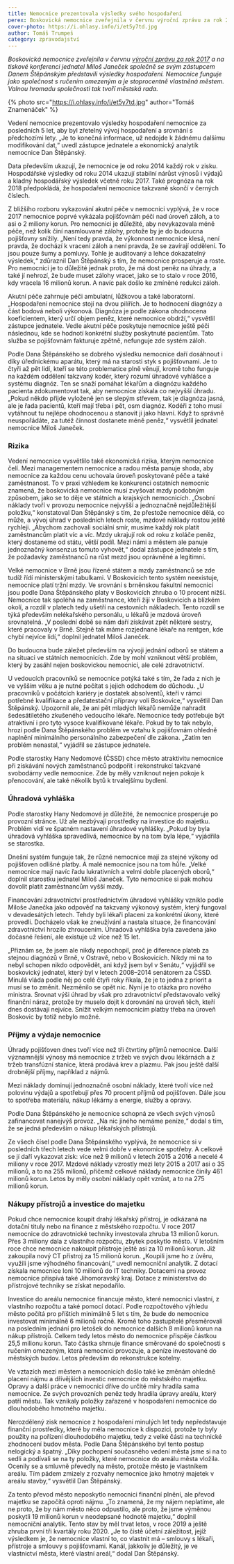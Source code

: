 ```yaml
---
title: Nemocnice prezentovala výsledky svého hospodaření
perex: Boskovická nemocnice zveřejnila v červnu výroční zprávu za rok 2017 a na tiskové konferenci jednatel Miloš Janeček společně se svým zástupcem Danem Štěpánským představili výsledky hospodaření.
cover-photo: https://i.ohlasy.info/i/et5y7td.jpg
author: Tomáš Trumpeš
category: zpravodajství
---
```


*Boskovická nemocnice zveřejnila v červnu [výroční zprávu za rok 2017](https://www.nembce.cz/assets/files/Vyrocni_zpravy/vyrocni_zprava_2017.pdf) a na tiskové konferenci jednatel Miloš Janeček společně se svým zástupcem Danem Štěpánským představili výsledky hospodaření. Nemocnice funguje jako společnost s ručením omezeným a je stoprocentně vlastněná městem. Valnou hromadu společnosti tak tvoří městská rada.*

{% photo src="https://i.ohlasy.info/i/et5y7td.jpg" author="Tomáš Znamenáček" %}

Vedení nemocnice prezentovalo výsledky hospodaření nemocnice za posledních 5 let, aby byl zřetelný vývoj hospodaření a srovnání s předchozími lety. „Je to konečná informace, už nedojde k žádnému dalšímu modifikování dat,“ uvedl zástupce jednatele a ekonomický analytik nemocnice Dan Štěpánský.

Data především ukazují, že nemocnice je od roku 2014 každý rok v zisku. Hospodářské výsledky od roku 2014 ukazují stabilní nárůst výnosů i výdajů a kladný hospodářský výsledek včetně roku 2017. Také prognóza na rok 2018 předpokládá, že hospodaření nemocnice takzvaně skončí v černých číslech.

Z bližšího rozboru vykazování akutní péče v nemocnici vyplývá, že v roce 2017 nemocnice poprvé vykázala pojišťovnám péči nad úroveň záloh, a to asi o 2 miliony korun. Pro nemocnici je důležité, aby nevykazovala méně péče, než kolik činí nasmlouvané zálohy, protože by je do budoucna pojišťovny snížily. „Není tedy pravda, že výkonnost nemocnice klesá, není pravda, že dochází k vracení záloh a není pravda, že se zavírají oddělení. To jsou pouze šumy a pomluvy. Tohle je auditovaný a lehce dokazatelný výsledek,“ zdůraznil Dan Štěpánský s tím, že nemocnice prosperuje a roste. Pro nemocnici je to důležité jednak proto, že má dost peněz na úhrady, a také jí nehrozí, že bude muset zálohy vracet, jako se to stalo v roce 2016, kdy vracela 16 milionů korun. A navíc pak došlo ke zmíněné redukci záloh.

Akutní péče zahrnuje péči ambulatní, lůžkovou a také laboratorní. „Hospodaření nemocnice stojí na dvou pilířích. Je to hodnocení diagnózy a část bodová neboli výkonová. Diagnóza je podle zákona ohodnocena koeficientem, který určí objem peněz, které nemocnice obdrží,“ vysvětlil zástupce jednatele. Vedle akutní péče poskytuje nemocnice ještě péči následnou, kde se hodnotí konkrétní služby poskytnuté pacientům. Tato služba se pojišťovnám fakturuje zpětně, nefunguje zde systém záloh.

Podle Dana Štěpánského se dobrého výsledku nemocnice daří dosáhnout i díky úřednickému aparátu, který má na starosti styk s pojišťovnami. Je to čtyři až pět lidí, kteří se této problematice plně věnují, kromě toho funguje na každém oddělení takzvaný kodér, který rozumí úhradové vyhlášce a systému diagnóz. Ten se snaží pomáhat lékařům a diagnózu každého pacienta zdokumentovat tak, aby nemocnice získala co nejvyšší úhradu. „Pokud někdo přijde vyloženě jen se slepým střevem, tak je diagnóza jasná, ale je řada pacientů, kteří mají třeba i pět, osm diagnóz. Kodéři z toho musí vytáhnout tu nejlépe ohodnocenou a stanovit ji jako hlavní. Když to správně neuspořádáte, za tutéž činnost dostanete méně peněz,“ vysvětlil jednatel nemocnice Miloš Janeček.

### Rizika

Vedení nemocnice vysvětlilo také ekonomická rizika, kterým nemocnice čelí. Mezi managementem nemocnice a radou města panuje shoda, aby nemocnice za každou cenu uchovala úroveň poskytované péče a také zaměstnanost. To v praxi vzhledem ke konkurenci ostatních nemocnic znamená, že boskovická nemocnice musí zvyšovat mzdy podobným způsobem, jako se to děje ve státních a krajských nemocnicích. „Osobní náklady tvoří v provozu nemocnice nejvyšší a jednoznačně nejdůležitější položku,“ konstatoval Dan Štěpánský s tím, že přestože nemocnice dělá, co může, a vývoj úhrad v posledních letech roste, mzdové náklady rostou ještě rychleji. „Abychom zachovali sociální smír, musíme každý rok platit zaměstnancům platit víc a víc. Mzdy ukrajují rok od roku z koláče peněz, který dostaneme od státu, větší podíl. Mezi námi a městem ale panuje jednoznačný konsenzus tomuto vyhovět,“ dodal zástupce jednatele s tím, že požadavky zaměstnanců na růst mezd jsou oprávněné a legitimní.

Velké nemocnice v Brně jsou řízené státem a mzdy zaměstnanců se zde tudíž řídí ministerskými tabulkami. V Boskovicích tento systém neexistuje, nemocnice platí tržní mzdy. Ve srovnání s brněnskou fakultní nemocnicí jsou podle Dana Štěpánského platy v Boskovicích zhruba o 10 procent nižší. Nemocnice tak spoléhá na zaměstnance, kteří žijí v Boskovicích a blízkém okolí, a rozdíl v platech tedy ušetří na cestovních nákladech. Tento rozdíl se týká především nelékařského personálu, u lékařů je mzdová úroveň srovnatelná. „V poslední době se nám daří získávat zpět některé sestry, které pracovaly v Brně. Stejně tak máme rozjednané lékaře na rentgen, kde chybí nejvíce lidí,“ doplnil jednatel Miloš Janeček.

Do budoucna bude záležet především na vývoji jednání odborů se státem a na situaci ve státních nemocnicích. Zde by mohl vzniknout větší problém, který by zasáhl nejen boskovickou nemocnici, ale celé zdravotnictví.

U vedoucích pracovníků se nemocnice potýká také s tím, že řada z nich je ve vyšším věku a je nutné počítat s jejich odchodem do důchodu. „U pracovníků v počátcích kariéry je dostatek absolventů, kteří v rámci potřebné kvalifikace a předatestační přípravy volí Boskovice,“ vysvětlil Dan Štěpánský. Upozornil ale, že ani pět mladých lékařů nemůže nahradit šedesátiletého zkušeného vedoucího lékaře. Nemocnice tedy potřebuje být atraktivní i pro tyto vysoce kvalifikované lékaře. Pokud by to tak nebylo, hrozí podle Dana Štěpánského problém ve vztahu k pojišťovnám ohledně naplnění minimálního personálního zabezpečení dle zákona. „Zatím ten problém nenastal,“ vyjádřil se zástupce jednatele.

Podle starostky Hany Nedomové (ČSSD) chce město atraktivitu nemocnice při získávání nových zaměstnanců podpořit i rekonstrukcí takzvané svobodárny vedle nemocnice. Zde by měly vzniknout nejen pokoje k přenocování, ale také několik bytů k trvalejšímu bydlení.

### Úhradová vyhláška

Podle starostky Hany Nedomové je důležité, že nemocnice prosperuje po provozní stránce. Už ale nezbývají prostředky na investice do majetku. Problém vidí ve špatném nastavení úhradové vyhlášky. „Pokud by byla úhradová vyhláška spravedlivá, nemocnice by na tom byla lépe,“ vyjádřila se starostka.

Dnešní systém funguje tak, že různé nemocnice mají za stejné výkony od pojišťoven odlišné platby. A malé nemocnice jsou na tom hůře. „Velké nemocnice mají navíc řadu lukrativních a velmi dobře placených oborů,“ doplnil starostku jednatel Miloš Janeček. Tyto nemocnice si pak mohou dovolit platit zaměstnancům vyšší mzdy.

Financování zdravotnictví prostřednictvím úhradové vyhlášky vzniklo podle Miloše Janečka jako odpověď na takzvaný výkonový systém, který fungoval v devadesátých letech. Tehdy byli lékaři placeni za konkrétní úkony, které provedli. Docházelo však ke zneužívání a nastala situace, že financování zdravotnictví hrozilo zhroucením. Úhradová vyhláška byla zavedena jako dočasné řešení, ale existuje už více než 15 let.

„Přiznám se, že jsem ale nikdy nepochopil, proč je diference plateb za stejnou diagnózů v Brně, v Ostravě, nebo v Boskovicích. Nikdy mi na to nebyl schopen nikdo odpovědět, ani když jsem byl v Senátu,“ vyjádřil se boskovický jednatel, který byl v letech 2008–2014 senátorem za ČSSD. Minulá vláda podle něj po celé čtyři roky říkala, že je to jedna z priorit a musí se to změnit. Nezměnilo se opět nic. Nyní je to otázka pro nového ministra. Srovnat výši úhrad by však pro zdravotnictví představovalo velký finanční náraz, protože by muselo dojít k dorovnání na úroveň těch, kteří dnes dostávají nejvíce. Snížit velkým nemocnicím platby třeba na úroveň Boskovic by totiž nebylo možné.

### Příjmy a výdaje nemocnice

Úhrady pojišťoven dnes tvoří více než tři čtvrtiny příjmů nemocnice. Další významnější výnosy má nemocnice z tržeb ve svých dvou lékárnách a z tržeb transfúzní stanice, která prodává krev a plazmu. Pak jsou ještě další drobnější příjmy, například z nájmů. 

Mezi náklady dominují jednoznačně osobní náklady, které tvoří více než polovinu výdajů a spotřebují přes 70 procent příjmů od pojišťoven. Dále jsou to spotřeba materiálu, nákup lékárny a energie, služby a opravy. 

Podle Dana Štěpánského je nemocnice schopná ze všech svých výnosů zafinancovat nanejvýš provoz. „Na nic jiného nemáme peníze,“ dodal s tím, že se jedná především o nákup lékařských přístrojů.

Ze všech čísel podle Dana Štěpánského vyplývá, že nemocnice si v posledních třech letech vede velmi dobře v ekonomice spotřeby. A celkově se jí daří vykazovat zisk: více než 9 milionů v letech 2015 a 2016 a necelé 4 miliony v roce 2017. Mzdové náklady vzrostly mezi lety 2015 a 2017 asi o 35 milionů, a to na 255 milionů, přičemž celkové náklady nemocnice činily 461 milionů korun. Letos by měly osobní náklady opět vzrůst, a to na 275 milionů korun.

### Nákupy přístrojů a investice do majetku

Pokud chce nemocnice koupit drahý lékařský přístroj, je odkázaná na dotační tituly nebo na finance z městského rozpočtu. V roce 2017 nemocnice do zdravotnické techniky investovala zhruba 13 milionů korun. Přes 3 miliony dala z vlastního rozpočtu, zbytek poskytlo město. V letošním roce chce nemocnice nakoupit přístroje ještě asi za 10 milionů korun. Již zakoupila nový CT přístroj za 15 milionů korun. „Koupili jsme ho z úvěru, využili jsme výhodného financování,“ uvedl nemocniční analytik. Z dotací získala nemocnice loni 10 milionů do IT techniky. Dotacemi na provoz nemocnice přispívá také Jihomoravský kraj. Dotace z ministerstva do přístrojové techniky se získat nepodařilo.

Investice do areálu nemocnice financuje město, které nemocnici vlastní, z vlastního rozpočtu a také pomocí dotací. Podle rozpočtového výhledu město počítá pro příštích minimálně 5 let s tím, že bude do nemocnice investovat minimálně 6 milionů ročně. Kromě toho zastupitelé přesměrovali na posledním jednání pro letošek do nemocnice dalších 8 milionů korun na nákup přístrojů. Celkem tedy letos město do nemocnice přispěje částkou 25,5 milionu korun. Tato částka shrnuje finance směrované do společnosti s ručením omezeným, která nemocnici provozuje, a peníze investované do městských budov. Letos především do rekonstrukce kotelny.

Ve vztazích mezi městem a nemocnicích došlo také ke změnám ohledně placení nájmu a dřívějších investic nemocnice do městského majetku. Opravy a další práce v nemocnici dříve do určité míry hradila sama nemocnice. Ze svých provozních peněz tedy hradila úpravy areálu, který patří městu. Tak vznikaly položky zařazené v hospodaření nemocnice do dlouhodobého hmotného majetku.

Nerozdělený zisk nemocnice z hospodaření minulých let tedy nepředstavuje finanční prostředky, které by měla nemocnice k dispozici, protože ty byly použity na pořízení dlouhodobého majetku, tedy z velké části na technické zhodnocení budov města. Podle Dana Štěpánského byl tento postup nelogický a špatný. „Díky pochopení současného vedení města jsme si na to sedli a podívali se na ty položky, které nemocnice do areálu města vložila. Ocenily se a smluvně převedly na město, protože město je vlastníkem areálu. Tím pádem zmizely z rozvahy nemocnice jako hmotný majetek v areálu stavby,“ vysvětlil Dan Štěpánský. 

Za tento převod město neposkytlo nemocnici finanční plnění, ale převod majetku se započítá oproti nájmu. „To znamená, že my nájem neplatíme, ale ne proto, že by nám město něco odpustilo, ale proto, že jsme výměnou poskytli 19 milionů korun v neodepsané hodnotě majetku,“ doplnil nemocniční analytik. Tento stav by měl trvat letos, v roce 2019 a ještě zhruba první tři kvartály roku 2020. „Je to čistě účetní záležitost, jejíž výsledkem je, že nemocnice vlastní to, co vlastnit má – smlouvy s lékaři, přístroje a smlouvy s pojišťovnami. Kanál, jakkoliv je důležitý, je ve vlastnictví města, které vlastní areál,“ dodal Dan Štěpánský.
